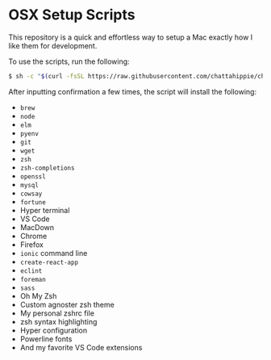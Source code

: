 # OSX Setup Scripts

This repository is a quick and effortless way to setup a Mac exactly how I like them for development.

To use the scripts, run the following:

```sh
$ sh -c "$(curl -fsSL https://raw.githubusercontent.com/chattahippie/chattahippie-config/master/install.sh)"
```

After inputting confirmation a few times, the script will install the following:

  * `brew`
  * `node`
  * `elm`
  * `pyenv`
  * `git`
  * `wget`
  * `zsh`
  * `zsh-completions`
  * `openssl`
  * `mysql`
  * `cowsay`
  * `fortune`
  * Hyper terminal
  * VS Code
  * MacDown
  * Chrome
  * Firefox
  * `ionic` command line
  * `create-react-app`
  * `eclint`
  * `foreman`
  * `sass`
  * Oh My Zsh
  * Custom agnoster zsh theme
  * My personal zshrc file
  * zsh syntax highlighting
  * Hyper configuration
  * Powerline fonts
  * And my favorite VS Code extensions

